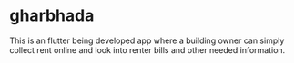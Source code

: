 # gharbhada
This is an flutter being developed app where a building owner can  simply collect rent online and look into renter bills and other needed information.
